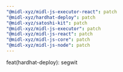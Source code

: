 ```yaml
---
"@midl-xyz/midl-js-executor-react": patch
"@midl-xyz/hardhat-deploy": patch
"@midl-xyz/satoshi-kit": patch
"@midl-xyz/midl-js-executor": patch
"@midl-xyz/midl-js-react": patch
"@midl-xyz/midl-js-core": patch
"@midl-xyz/midl-js-node": patch
---
```


feat(hardhat-deploy): segwit
